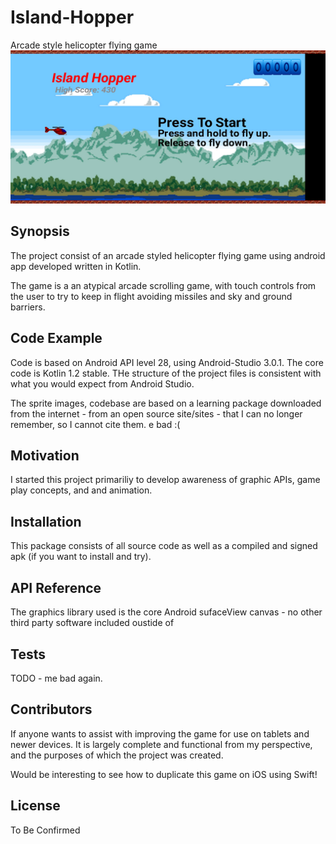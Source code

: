 # Island-Hopper
Arcade style helicopter flying game
![screenshot image of the game](screenshot-island-hopper.jpg)

## Synopsis

The project consist of an arcade styled helicopter flying game using android app developed written in Kotlin.

The game is a an atypical arcade scrolling game, with touch controls from the user to try to keep in flight avoiding missiles and sky and ground barriers. 


## Code Example

Code is based on Android API level 28, using Android-Studio 3.0.1.  The core code is Kotlin 1.2 stable.
THe structure of the project files is consistent with what you would expect from Android Studio.

The sprite images, codebase are based on a learning package downloaded from the internet - from an open source site/sites - that I can no longer remember, so I cannot cite them. e bad :(


## Motivation

I started this project primariliy to develop awareness of graphic APIs, game play concepts, and and animation.


## Installation

This package consists of all source code as well as a compiled and signed apk (if you want to install and try).  


## API Reference

The graphics library used is the core Android sufaceView canvas - no other third party software included oustide of


## Tests

TODO - me bad again.


## Contributors

If anyone wants to assist with improving the game for use on tablets and newer devices.  It is largely complete and functional from my perspective, and the purposes of which the project was created.  

Would be interesting to see how to duplicate this game on iOS using Swift! 


## License

To Be Confirmed




